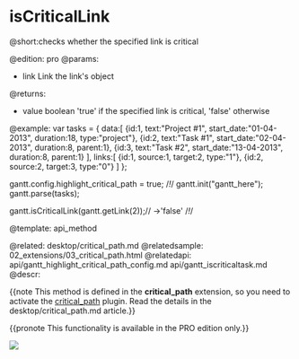 isCriticalLink
=============

@short:checks whether the specified link is critical
	
@edition: pro
@params:
- link	Link	the link's object


@returns:
- value		boolean			'true' if the specified link is critical, 'false' otherwise 

@example:
var tasks = {
	data:[
      {id:1, text:"Project #1", start_date:"01-04-2013", duration:18, type:"project"},
      {id:2, text:"Task #1", start_date:"02-04-2013", duration:8, parent:1},
      {id:3, text:"Task #2", start_date:"13-04-2013", duration:8, parent:1}
    ],
    links:[
        {id:1, source:1, target:2, type:"1"},
        {id:2, source:2, target:3, type:"0"}
    ]
};

gantt.config.highlight_critical_path = true; /*!*/
gantt.init("gantt_here");
gantt.parse(tasks);

gantt.isCriticalLink(gantt.getLink(2));// ->'false' /*!*/

@template:	api_method


@related:
	desktop/critical_path.md
@relatedsample:
	02_extensions/03_critical_path.html
@relatedapi:
	api/gantt_highlight_critical_path_config.md
	api/gantt_iscriticaltask.md
@descr:

{{note This method is defined in the **critical_path** extension, so you need to activate the [critical_path](desktop/extensions_list.md#criticalpath) plugin. Read the details in the desktop/critical_path.md article.}}


{{pronote This functionality is available in the PRO edition only.}}


<img src="api/iscritical_path.png"/>